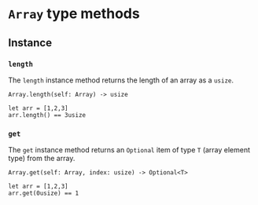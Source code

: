# ```Array``` type methods

## Instance
### ```length```
The ```length``` instance method returns the length of an array as a ```usize```.

```Array.length(self: Array) -> usize```

```
let arr = [1,2,3]
arr.length() == 3usize
```

### ```get```
The ```get``` instance method returns an ```Optional``` item of type ```T``` (array element type) from the array.

```Array.get(self: Array, index: usize) -> Optional<T>```

```
let arr = [1,2,3]
arr.get(0usize) == 1
```